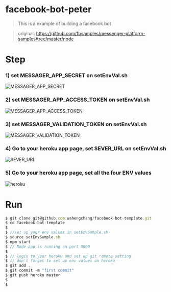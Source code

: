 # facebook-bot-peter

> This is a example of building a facebook bot

> original: https://github.com/fbsamples/messenger-platform-samples/tree/master/node

# Step
### 1) set MESSAGER_APP_SECRET on setEnvVal.sh
![MESSAGER_APP_SECRET](https://storage.googleapis.com/bundle_asia_dra/temp/temp/MESSENGER_APP_SECRET.jpg)

### 2) set MESSAGER_APP_ACCESS_TOKEN on setEnvVal.sh
![MESSAGER_APP_ACCESS_TOKEN](https://storage.googleapis.com/bundle_asia_dra/temp/temp/MESSENGER_PAGE_ACCESS_TOKEN.jpg)

### 3) set MESSAGER_VALIDATION_TOKEN on setEnvVal.sh
![MESSAGER_VALIDATION_TOKEN](https://storage.googleapis.com/bundle_asia_dra/temp/temp/MESSENGER_VALIDATION_TOKEN.jpg)

### 4) Go to your heroku app page, set SEVER_URL on setEnvVal.sh
![SEVER_URL](https://storage.googleapis.com/bundle_asia_dra/temp/temp/SERVER_URL.jpg)

### 5) Go to your heroku app page, set all the four ENV values
![heroku](https://storage.googleapis.com/bundle_asia_dra/temp/temp/HEROKU_ENV.jpg)


# Run

```js
$ git clone git@github.com:wahengchang/facebook-bot-template.git
$ cd facebook-bot-template
$
$ //set up your env values in setEnvSample.sh
$ source setEnvSample.sh
$ npm start
$ // Node app is running on port 5000
$
$ // login to your heroku and set up git remote setting
$ // don't forget to set up env values on heroku
$ git add .
$ git commit -m "first commit"
$ git push heroku master
$
$
